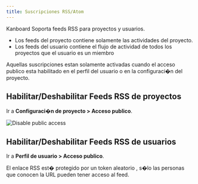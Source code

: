 ```yaml
---
title: Suscripciones RSS/Atom 
---
```


Kanboard Soporta feeds RSS para proyectos y usuarios.

- Los feeds del proyecto contiene solamente las actividades del proyecto.
- Los feeds del usuario contiene el flujo de actividad de todos los proyectos que el usuario es un miembro

Aquellas suscripciones estan solamente activadas cuando el acceso publico esta habilitado en el perfil del usuario o en la configuraci�n del proyecto.

Habilitar/Deshabilitar Feeds RSS de proyectos
---------------------------------------------

Ir a **Configuraci�n de proyecto > Acceso publico**.

![Disable public access](/images/v1/project-disable-sharing.png)

Habilitar/Deshabilitar Feeds RSS de usuarios
--------------------------------------------

Ir a **Perfil de usuario > Acceso publico**.

El enlace RSS est� protegido por un token aleatorio , s�lo las personas que conocen la URL pueden tener acceso al feed.